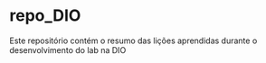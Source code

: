 # repo_DIO
Este repositório contém o resumo das lições aprendidas durante o desenvolvimento do lab na DIO
